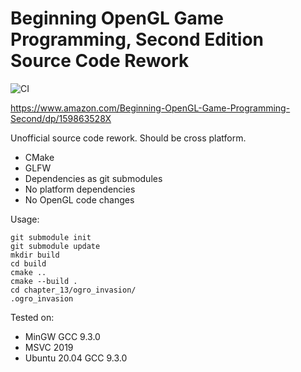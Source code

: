 # Beginning OpenGL Game Programming, Second Edition Source Code Rework

![CI](https://github.com/alaurenau/beginning-opengl/workflows/CI/badge.svg)

https://www.amazon.com/Beginning-OpenGL-Game-Programming-Second/dp/159863528X

Unofficial source code rework. Should be cross platform.

* CMake
* GLFW
* Dependencies as git submodules
* No platform dependencies
* No OpenGL code changes

Usage:

    git submodule init
    git submodule update
    mkdir build
    cd build
    cmake ..
    cmake --build .
    cd chapter_13/ogro_invasion/
    .ogro_invasion

Tested on:
* MinGW GCC 9.3.0
* MSVC 2019
* Ubuntu 20.04 GCC 9.3.0
